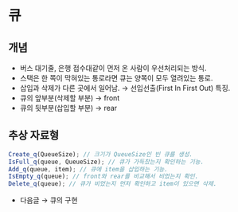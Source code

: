 # 큐

## 개념

-   버스 대기줄, 은행 접수대같이 먼저 온 사람이 우선처리되는 방식.
-   스택은 한 쪽이 막혀있는 통로라면 큐는 양쪽이 모두 열려있는 통로.
-   삽입과 삭제가 다른 곳에서 일어남. → 선입선출(First In First Out) 특징.
-   큐의 앞부분(삭제할 부분) → front
-   큐의 뒷부분(삽입할 부분) → rear

## 추상 자료형

```jsx
Create_q(QueueSize); // 크기가 QueueSize인 빈 큐를 생성.
IsFull_q(queue, QueueSize); // 큐가 가득찼는지 확인하는 기능.
Add_q(queue, item); // 큐에 item을 삽입하는 기능.
IsEmpty_q(queue); // front와 rear를 비교해서 비었는지 확인.
Delete_q(queue); // 큐가 비었는지 먼저 확인하고 item이 있으면 삭제.
```

-   다음글 → 큐의 구현
